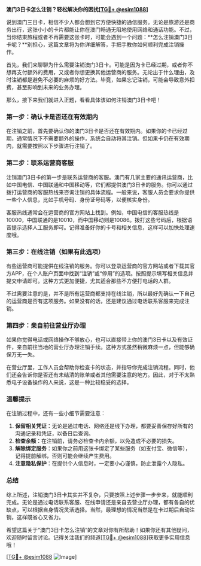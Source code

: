 **澳门3日卡怎么注销？轻松解决你的困扰[[TG💪+ @esim1088](https://t.me/s/esim1088)]**

说到澳门三日卡，相信不少人都会想到它方便快捷的通信服务。无论是旅游还是商务出行，这张小小的卡片都能让你在澳门畅通无阻地使用网络和通话功能。不过，当你结束旅程或者不再需要这张卡时，可能会遇到一个问题：**怎么注销澳门3日卡呢？**别担心，这篇文章将为你详细解答，手把手教你如何顺利完成注销操作。

首先，我们来聊聊为什么需要注销澳门3日卡。可能是因为卡已经过期，或者你不想再支付额外的费用，又或者你想更换其他运营商的服务。无论出于什么理由，及时注销都是避免不必要的麻烦的好方法。毕竟，如果忘记注销，可能会导致意外扣费，甚至影响到未来的业务办理。

那么，接下来我们就进入正题，看看具体该如何注销澳门3日卡吧！

### 第一步：确认卡是否还在有效期内

在注销之前，首先要确认你的澳门3日卡是否还在有效期内。如果你的卡已经过期，通常情况下不需要额外的操作，系统会自动将其注销。但如果卡仍在有效期内，就需要按照以下步骤进行注销了。

### 第二步：联系运营商客服

注销澳门3日卡的第一步是联系运营商的客服。澳门有几家主要的通讯运营商，比如中国电信、中国联通和中国移动等，它们都提供澳门3日卡的服务。你可以通过拨打运营商的客服热线来咨询注销的具体流程。一般来说，客服人员会要求你提供一些个人信息，比如手机号码、身份证号码等，以便核实身份。

客服热线通常会在运营商的官方网站上找到。例如，中国电信的客服热线是10000，中国联通的是10010，而中国移动则是10086。拨打这些号码后，根据语音提示选择人工服务即可。记得准备好你的卡号和相关信息，这样可以加快处理速度哦。

### 第三步：在线注销（如果有此选项）

有些运营商可能提供在线注销的服务。你可以登录运营商的官方网站或者下载其官方APP，在个人账户页面中找到“注销”或“停用”的选项。按照提示填写相关信息并提交申请即可。这种方式更加便捷，尤其适合那些不方便打电话的人群。

不过需要注意的是，并不是所有运营商都支持在线注销，所以最好先确认一下自己的运营商是否有这项服务。如果没有的话，还是建议通过电话联系客服来完成注销。

### 第四步：亲自前往营业厅办理

如果你觉得电话或网络操作不够放心，也可以直接带上你的澳门3日卡以及有效证件，亲自前往当地的营业厅办理注销手续。这种方式虽然稍微麻烦一点，但能够确保万无一失。

在营业厅里，工作人员会帮助你检查卡的状态，并指导你完成注销流程。同时，他们还会告诉你是否还有未结清的账单或者其他需要注意的地方。因此，对于不太熟悉电子设备操作的人来说，这是一种比较稳妥的选择。

### 温馨提示

在注销过程中，还有一些小细节需要注意：

1. **保留相关凭证**：无论是通过电话、网络还是线下办理，都要妥善保存好所有的沟通记录和凭证，以备日后查询。
2. **检查余额**：在注销前，请务必检查卡内余额，以免造成不必要的损失。
3. **解除绑定服务**：如果你之前用这张卡绑定了某些服务（如支付宝、微信等），记得提前解绑，否则可能会继续产生费用。
4. **注意隐私保护**：在提供个人信息时，一定要小心谨慎，防止泄露个人隐私。

### 总结

综上所述，注销澳门3日卡其实并不复杂，只要按照上述步骤一步步来，就能顺利完成。无论是通过电话联系客服、在线申请还是亲自去营业厅办理，都有各自的优缺点，可以根据自身情况灵活选择。当然，最理想的情况当然是在卡过期后自动注销，这样既省心又省力。

希望这篇关于“澳门3日卡怎么注销”的文章对你有所帮助！如果你还有其他疑问，欢迎随时留言讨论。记得关注我们的频道[[TG💪+ @esim1088](https://t.me/s/esim1088)]获取更多实用信息哦！

[[TG💪+ @esim1088](https://t.me/s/esim1088) ![Image](https://i.postimg.cc/4NQfJmqS/Snipaste-2025-05-13-00-14-12.png)]